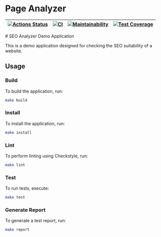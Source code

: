 # Page Analyzer

<div align="center">

| [![Actions Status](https://github.com/stanmoskalenko/java-project-72/actions/workflows/hexlet-check.yml/badge.svg)](https://github.com/stanmoskalenko/java-project-72/actions) | [![CI](https://github.com/stanmoskalenko/java-project-72/actions/workflows/main.yml/badge.svg)](https://github.com/stanmoskalenko/java-project-72/actions/workflows/main.yml) | [![Maintainability](https://api.codeclimate.com/v1/badges/ce83d1d80322594e05cb/maintainability)](https://codeclimate.com/github/stanmoskalenko/java-project-72/maintainability)| [![Test Coverage](https://api.codeclimate.com/v1/badges/ce83d1d80322594e05cb/test_coverage)](https://codeclimate.com/github/stanmoskalenko/java-project-72/test_coverage) |
|---|---|---| ---|

</div>
# SEO Analyzer Demo Application

This is a demo application designed for checking the SEO suitability of a website.

## Usage

### Build

To build the application, run:

```bash
make build
```

### Install

To install the application, run:

```bash
make install
```

### Lint

To perform linting using Checkstyle, run:

```bash
make lint
```

### Test

To run tests, execute:

```bash
make test
```

### Generate Report

To generate a test report, run:

```bash
make report
```